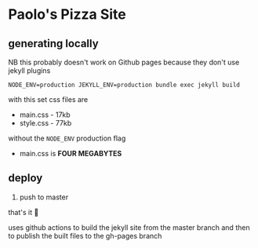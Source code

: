 # Paolo's Pizza Site

## generating locally

NB this probably doesn't work on Github pages because they don't use jekyll plugins

`NODE_ENV=production JEKYLL_ENV=production bundle exec jekyll build`

with this set css files are

* main.css - 17kb
* style.css - 77kb

without the `NODE_ENV` production flag

* main.css is __FOUR MEGABYTES__

## deploy

1) push to master

that's it 🤣

uses github actions to build the jekyll site from the master branch and then to publish the built files to the gh-pages branch
